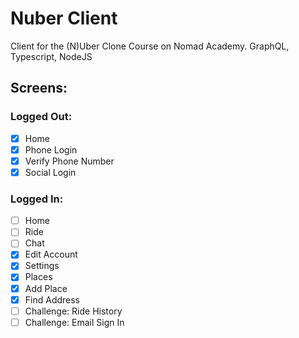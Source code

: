 # Nuber Client

Client for the (N)Uber Clone Course on Nomad Academy. GraphQL, Typescript, NodeJS

## Screens:

### Logged Out:

  - [x] Home
  - [x] Phone Login
  - [x] Verify Phone Number
  - [x] Social Login

### Logged In:

  - [ ] Home
  - [ ] Ride
  - [ ] Chat  
  - [x] Edit Account
  - [x] Settings
  - [x] Places
  - [x] Add Place
  - [x] Find Address
  - [ ] Challenge: Ride History
  - [ ] Challenge: Email Sign In  
